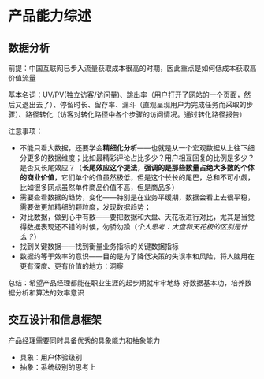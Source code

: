 # 产品能力综述

## 数据分析

前提：中国互联网已步入流量获取成本很高的时期，因此重点是如何低成本获取高价值流量

基本名词：UV/PV\(独立访客/访问量\)、跳出率（用户打开了网站的一个页面，然后又退出去了）、停留时长、留存率、漏斗（直观呈现用户为完成任务而采取的步骤）、路径转化（访客对转化路径中各个步骤的访问情况。通过转化路径报告）

注意事项：

* 不能只看大数据，还要学会**精细化分析**——也就是从一个宏观数据从上往下细分更多的数据维度；比如最精彩评论占比多少？用户相互回复的比例是多少？是否又长尾效应？（**长尾效应这个提法，强调的是那些数量占绝大多数的个体的商业价值**，它们单个的值虽然极低，但是这个长长的尾巴，总和不可小觑，比如很多网点虽然单件商品价值不高，但是商品多）
* 需要查看数据的趋势，变化——特别是在业务平缓期，数据会看上去很平稳，需要做更加精细的颗粒度，发现数据趋势；
* 对比数据，做到心中有数——要把数据和大盘、天花板进行对比，尤其是当觉得数据表现还不错的时候，勿骄勿躁（_个人思考：大盘和天花板的区别是什么？_）
* 找到关键数据——找到衡量业务指标的关键数据指标
* 数据约等于效率的意识——目的是为了降低决策的失误率和风险，将人脑用在更有深度、更有价值的地方：洞察

总结：希望产品经理都能在职业生涯的起步期就牢牢地练 好数据基本功，培养数据分析和算法的效率意识

## 交互设计和信息框架

产品经理需要同时具备优秀的具象能力和抽象能力

* 具象：用户体验级别
* 抽象：系统级别的思考上




